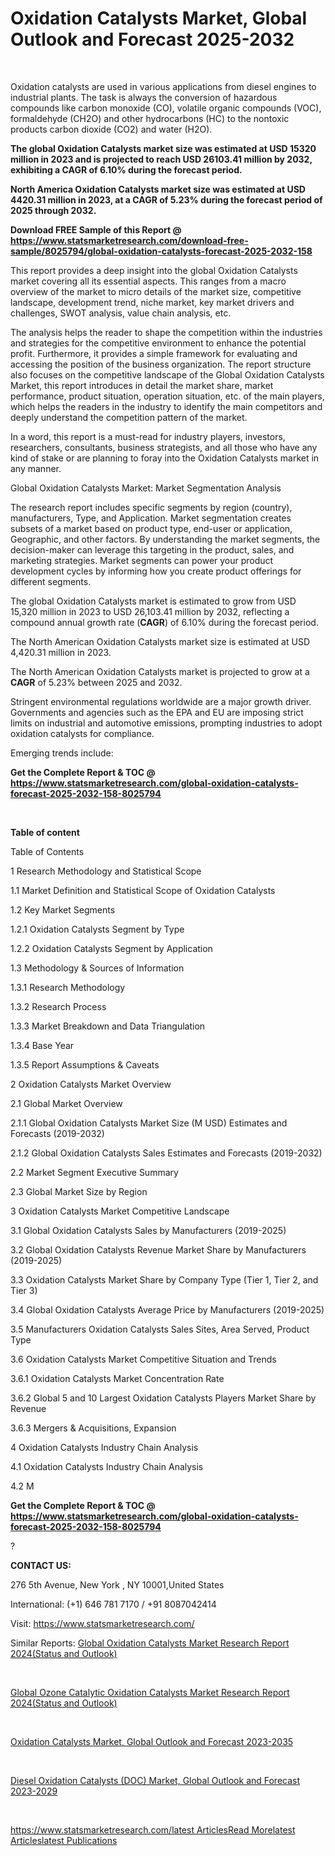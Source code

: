 <h1>Oxidation Catalysts Market, Global Outlook and Forecast 2025-2032</h1><br/><p>Oxidation catalysts are used in various applications from diesel engines to industrial plants. The task is always the conversion of hazardous compounds like carbon monoxide (CO), volatile organic compounds (VOC), formaldehyde (CH2O) and other hydrocarbons (HC) to the nontoxic products carbon dioxide (CO2) and water (H2O).</p>
 
 
 
 <p><strong>The global Oxidation Catalysts market size was estimated at USD 15320 million in 2023 and is projected to reach USD 26103.41 million by 2032, exhibiting a <strong>CAGR</strong> of 6.10% during the forecast period.</strong></p>
 
 
 
 <p><strong>North America Oxidation Catalysts market size was estimated at USD 4420.31 million in 2023, at a <strong>CAGR</strong> of 5.23% during the forecast period of 2025 through 2032.</strong></p>
 
 
 
 <p><strong>Download FREE Sample of this Report @ <a href="https://www.statsmarketresearch.com/download-free-sample/8025794/global-oxidation-catalysts-forecast-2025-2032-158">https://www.statsmarketresearch.com/download-free-sample/8025794/global-oxidation-catalysts-forecast-2025-2032-158</a></strong></p>
 
 
 
 <p>This report provides a deep insight into the global Oxidation Catalysts market covering all its essential aspects. This ranges from a macro overview of the market to micro details of the market size, competitive landscape, development trend, niche market, key market drivers and challenges, SWOT analysis, value chain analysis, etc.</p>
 
 
 
 <p>The analysis helps the reader to shape the competition within the industries and strategies for the competitive environment to enhance the potential profit. Furthermore, it provides a simple framework for evaluating and accessing the position of the business organization. The report structure also focuses on the competitive landscape of the Global Oxidation Catalysts Market, this report introduces in detail the market share, market performance, product situation, operation situation, etc. of the main players, which helps the readers in the industry to identify the main competitors and deeply understand the competition pattern of the market.</p>
 
 
 
 <p>In a word, this report is a must-read for industry players, investors, researchers, consultants, business strategists, and all those who have any kind of stake or are planning to foray into the Oxidation Catalysts market in any manner.</p>
 
 
 
 <p>Global Oxidation Catalysts Market: Market Segmentation Analysis</p>
 
 
 
 <p>The research report includes specific segments by region (country), manufacturers, Type, and Application. Market segmentation creates subsets of a market based on product type, end-user or application, Geographic, and other factors. By understanding the market segments, the decision-maker can leverage this targeting in the product, sales, and marketing strategies. Market segments can power your product development cycles by informing how you create product offerings for different segments.</p>
 
 
 
 <p>The global Oxidation Catalysts market is estimated to grow from USD 15,320 million in 2023 to USD 26,103.41 million by 2032, reflecting a compound annual growth rate (<strong>CAGR</strong>) of 6.10% during the forecast period.</p>
 
 
 
 <p>The North American Oxidation Catalysts market size is estimated at USD 4,420.31 million in 2023.</p>
 
 
 
 <p>The North American Oxidation Catalysts market is projected to grow at a <strong>CAGR</strong> of 5.23% between 2025 and 2032.</p>
 
 
 
 <p>Stringent environmental regulations worldwide are a major growth driver. Governments and agencies such as the EPA and EU are imposing strict limits on industrial and automotive emissions, prompting industries to adopt oxidation catalysts for compliance.</p>
 
 
 
 <p>Emerging trends include:</p>
 
 
 
 <div><b>Get the Complete Report & TOC @ <a href="https://www.statsmarketresearch.com/global-oxidation-catalysts-forecast-2025-2032-158-8025794">https://www.statsmarketresearch.com/global-oxidation-catalysts-forecast-2025-2032-158-8025794</a></b></div>
 
 
 
 <p><br />
 
 <b>Table of content</b></p>
 
 
 
 <p>Table of Contents<br />
 
 1 Research Methodology and Statistical Scope<br />
 
 1.1 Market Definition and Statistical Scope of Oxidation Catalysts<br />
 
 1.2 Key Market Segments<br />
 
 1.2.1 Oxidation Catalysts Segment by Type<br />
 
 1.2.2 Oxidation Catalysts Segment by Application<br />
 
 1.3 Methodology & Sources of Information<br />
 
 1.3.1 Research Methodology<br />
 
 1.3.2 Research Process<br />
 
 1.3.3 Market Breakdown and Data Triangulation<br />
 
 1.3.4 Base Year<br />
 
 1.3.5 Report Assumptions & Caveats<br />
 
 2 Oxidation Catalysts Market Overview<br />
 
 2.1 Global Market Overview<br />
 
 2.1.1 Global Oxidation Catalysts Market Size (M USD) Estimates and Forecasts (2019-2032)<br />
 
 2.1.2 Global Oxidation Catalysts Sales Estimates and Forecasts (2019-2032)<br />
 
 2.2 Market Segment Executive Summary<br />
 
 2.3 Global Market Size by Region<br />
 
 3 Oxidation Catalysts Market Competitive Landscape<br />
 
 3.1 Global Oxidation Catalysts Sales by Manufacturers (2019-2025)<br />
 
 3.2 Global Oxidation Catalysts Revenue Market Share by Manufacturers (2019-2025)<br />
 
 3.3 Oxidation Catalysts Market Share by Company Type (Tier 1, Tier 2, and Tier 3)<br />
 
 3.4 Global Oxidation Catalysts Average Price by Manufacturers (2019-2025)<br />
 
 3.5 Manufacturers Oxidation Catalysts Sales Sites, Area Served, Product Type<br />
 
 3.6 Oxidation Catalysts Market Competitive Situation and Trends<br />
 
 3.6.1 Oxidation Catalysts Market Concentration Rate<br />
 
 3.6.2 Global 5 and 10 Largest Oxidation Catalysts Players Market Share by Revenue<br />
 
 3.6.3 Mergers & Acquisitions, Expansion<br />
 
 4 Oxidation Catalysts Industry Chain Analysis<br />
 
 4.1 Oxidation Catalysts Industry Chain Analysis<br />
 
 4.2 M</p>
 
 
 
 <div><b>Get the Complete Report & TOC @ <a href="https://www.statsmarketresearch.com/global-oxidation-catalysts-forecast-2025-2032-158-8025794">https://www.statsmarketresearch.com/global-oxidation-catalysts-forecast-2025-2032-158-8025794</a></b></div>
 
 
 
 <p>? </p>
 
 
 
 <p><b>CONTACT US:</b><br />
 
 276 5th Avenue, New York , NY 10001,United States<br />
 
 International: (+1) 646 781 7170 / +91 8087042414<br />
 
 Visit: <a href="https://www.statsmarketresearch.com/">https://www.statsmarketresearch.com/</a><br />
 
 Similar Reports: <a href="https://www.statsmarketresearch.com/global-oxidation-catalysts-forecast-2025-2032-158-8025794">Global Oxidation Catalysts Market Research Report 2024(Status and Outlook)</a><br />
 
 <br />
 
 <a href="https://www.statsmarketresearch.com/global-oxidation-catalysts-forecast-2025-2032-158-8025794">Global Ozone Catalytic Oxidation Catalysts Market Research Report 2024(Status and Outlook)</a><br />
 
 <br />
 
 <a href="https://www.statsmarketresearch.com/global-oxidation-catalysts-forecast-2025-2032-158-8025794">Oxidation Catalysts Market, Global Outlook and Forecast 2023-2035</a><br />
 
 <br />
 
 <a href="https://www.statsmarketresearch.com/global-oxidation-catalysts-forecast-2025-2032-158-8025794">Diesel Oxidation Catalysts (DOC) Market, Global Outlook and Forecast 2023-2029</a><br />
 
 <br />
 
 <a href="https://gyeongbokgung.com">https://www.statsmarketresearch.com/</a><a href="https://hallyeomaritime.com">latest Articles</a><a href="https://jingwansa.com">Read More</a><a href="https://nguoiviet.jp/">latest Articles</a><a href="https://www.intelmarketresearch.com/">latest Publications</a></p>